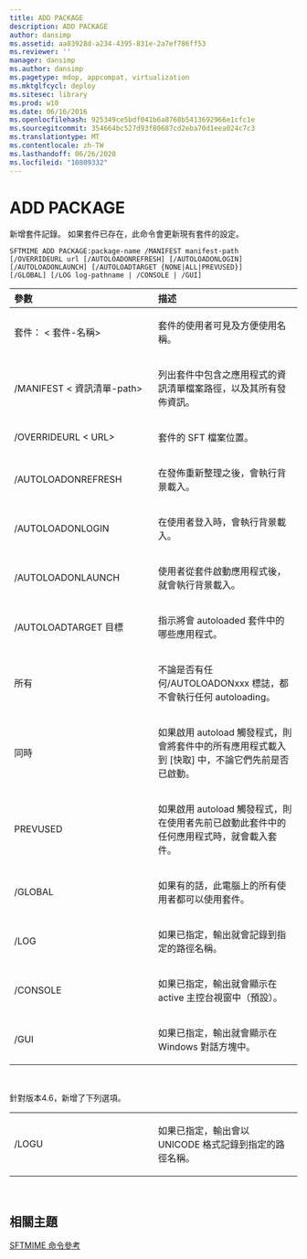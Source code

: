 ```yaml
---
title: ADD PACKAGE
description: ADD PACKAGE
author: dansimp
ms.assetid: aa83928d-a234-4395-831e-2a7ef786ff53
ms.reviewer: ''
manager: dansimp
ms.author: dansimp
ms.pagetype: mdop, appcompat, virtualization
ms.mktglfcycl: deploy
ms.sitesec: library
ms.prod: w10
ms.date: 06/16/2016
ms.openlocfilehash: 925349ce5bdf041b6a8768b5413692966e1cfc1e
ms.sourcegitcommit: 354664bc527d93f80687cd2eba70d1eea024c7c3
ms.translationtype: MT
ms.contentlocale: zh-TW
ms.lasthandoff: 06/26/2020
ms.locfileid: "10809332"
---
```

# ADD PACKAGE


新增套件記錄。 如果套件已存在，此命令會更新現有套件的設定。

`SFTMIME ADD PACKAGE:package-name /MANIFEST manifest-path                 [/OVERRIDEURL url [/AUTOLOADONREFRESH] [/AUTOLOADONLOGIN]                 [/AUTOLOADONLAUNCH] [/AUTOLOADTARGET {NONE|ALL|PREVUSED}]                 [/GLOBAL] [/LOG log-pathname | /CONSOLE | /GUI]`

<table>
<colgroup>
<col width="50%" />
<col width="50%" />
</colgroup>
<thead>
<tr class="header">
<th align="left">參數</th>
<th align="left">描述</th>
</tr>
</thead>
<tbody>
<tr class="odd">
<td align="left"><p>套件： &lt; 套件-名稱&gt;</p></td>
<td align="left"><p>套件的使用者可見及方便使用名稱。</p></td>
</tr>
<tr class="even">
<td align="left"><p>/MANIFEST &lt; 資訊清單-path&gt;</p></td>
<td align="left"><p>列出套件中包含之應用程式的資訊清單檔案路徑，以及其所有發佈資訊。</p></td>
</tr>
<tr class="odd">
<td align="left"><p>/OVERRIDEURL &lt; URL&gt;</p></td>
<td align="left"><p>套件的 SFT 檔案位置。</p></td>
</tr>
<tr class="even">
<td align="left"><p>/AUTOLOADONREFRESH</p></td>
<td align="left"><p>在發佈重新整理之後，會執行背景載入。</p></td>
</tr>
<tr class="odd">
<td align="left"><p>/AUTOLOADONLOGIN</p></td>
<td align="left"><p>在使用者登入時，會執行背景載入。</p></td>
</tr>
<tr class="even">
<td align="left"><p>/AUTOLOADONLAUNCH</p></td>
<td align="left"><p>使用者從套件啟動應用程式後，就會執行背景載入。</p></td>
</tr>
<tr class="odd">
<td align="left"><p>/AUTOLOADTARGET 目標</p></td>
<td align="left"><p>指示將會 autoloaded 套件中的哪些應用程式。</p></td>
</tr>
<tr class="even">
<td align="left"><p>所有</p></td>
<td align="left"><p>不論是否有任何/AUTOLOADONxxx 標誌，都不會執行任何 autoloading。</p></td>
</tr>
<tr class="odd">
<td align="left"><p>同時</p></td>
<td align="left"><p>如果啟用 autoload 觸發程式，則會將套件中的所有應用程式載入到 [快取] 中，不論它們先前是否已啟動。</p></td>
</tr>
<tr class="even">
<td align="left"><p>PREVUSED</p></td>
<td align="left"><p>如果啟用 autoload 觸發程式，則在使用者先前已啟動此套件中的任何應用程式時，就會載入套件。</p></td>
</tr>
<tr class="odd">
<td align="left"><p>/GLOBAL</p></td>
<td align="left"><p>如果有的話，此電腦上的所有使用者都可以使用套件。</p></td>
</tr>
<tr class="even">
<td align="left"><p>/LOG</p></td>
<td align="left"><p>如果已指定，輸出就會記錄到指定的路徑名稱。</p></td>
</tr>
<tr class="odd">
<td align="left"><p>/CONSOLE</p></td>
<td align="left"><p>如果已指定，輸出就會顯示在 active 主控台視窗中（預設）。</p></td>
</tr>
<tr class="even">
<td align="left"><p>/GUI</p></td>
<td align="left"><p>如果已指定，輸出就會顯示在 Windows 對話方塊中。</p></td>
</tr>
</tbody>
</table>

 

針對版本4.6，新增了下列選項。

<table>
<colgroup>
<col width="50%" />
<col width="50%" />
</colgroup>
<tbody>
<tr class="odd">
<td align="left"><p>/LOGU</p></td>
<td align="left"><p>如果已指定，輸出會以 UNICODE 格式記錄到指定的路徑名稱。</p></td>
</tr>
</tbody>
</table>

 

## 相關主題


[SFTMIME 命令參考](sftmime--command-reference.md)

 

 





